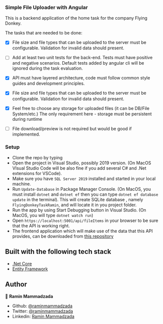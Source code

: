 
### Simple File Uploader with Angular 

This is a backend application of the home task for the company Flying Donkey. 

The tasks that are needed to be done:

- [x] File size and file types that can be uploaded to the server must be configurable. Validation for invalid data should present.

- [ ] Add at least two unit tests for the back-end. Tests must have positive and negative scenarios. Default tests added by angular cli will be ignored during the task evaluation.

- [x] API must have layered architecture, code must follow common style guides and development principles.

- [x] File size and file types that can be uploaded to the server must be configurable. Validation for invalid data should present.

- [x] Feel free to choose any storage for uploaded files (it can be DB/File System/etc.) The only requirement here - storage must be persistent during runtime

- [ ] File download/preview is not required but would be good if implemented.


### Setup

- Clone the repo by typing
- Open the project in Visual Studio, possibly 2019 version. (On MacOS VIsual Studio Code will be also fine if you add several C# and .Net extensions for VSCode). 
- Make sure you have `SQL Server 2019` installed and started in your local machine.
- Run `Update-Database` in Package Manager Console. (On MacOS, you must install `dotnet` and `dotnet ef` then you can type `dotnet ef database update` in the terminal). This will create SQLite database , namely `FlyingDonkeyTaskRamin`, and will locate it in you project folder. 
- Run the app by using Start Debugging button in Visual Studio. (On MacOS, you will type `dotnet watch run`)
- Open `https://localhost:5001/api/fileItems` in your browser to be sure that the API is working right.
- The frontend application which will make use of the data that this API provides, can be downloaded from [this repository](https://github.com/RaminMammadzada/file-upload-angular-client)

## Built with the following tech stack

- [.Net Core](https://dotnet.microsoft.com/download)
- [Entity Framework](https://docs.microsoft.com/en-us/ef/)

## Author

👤 **Ramin Mammadzada**

- Github: [@raminmammadzada](https://github.com/raminmammadzada)
- Twitter: [@raminmammadzada](https://twitter.com/raminmammadzada)
- Linkedin: [Ramin Mammadzada](https://www.linkedin.com/in/raminmammadzada/)




